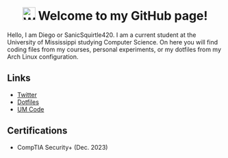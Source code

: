  <h1 align='center'>
    <img src='https://raw.githubusercontent.com/MartinHeinz/MartinHeinz/master/wave.gif' 
        alt='Waving hand animated gif'
        height='30px'
        width='30px' />
 Welcome to my GitHub page!
</h2>
Hello, I am Diego or SanicSquirtle420. I am a current student at the University of Mississippi studying Computer Science.
On here you will find coding files from my courses, personal experiments, or my dotfiles from my Arch Linux configuration. 

## Links
- [Twitter](https://twitter.com/SanicSquirtle42)
- [Dotfiles](https://github.com/sanicsquirtle420/dotfiles/)
- [UM Code](https://github.com/sanicsquirtle420/olemiss-code)

## Certifications
- CompTIA Security+ (Dec. 2023)

<!---
sanicsquirtle420/sanicsquirtle420 is a ✨ special ✨ repository because its `README.md` (this file) appears on your GitHub profile.
You can click the Preview link to take a look at your changes.
--->
